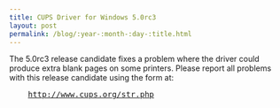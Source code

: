 ```yaml
---
title: CUPS Driver for Windows 5.0rc3
layout: post
permalink: /blog/:year-:month-:day-:title.html
---
```


<P>The 5.0rc3 release candidate fixes a problem where the driver could produce extra blank pages on some printers. Please report all problems with this release candidate using the form at:<PRE>    <A HREF="http://www.cups.org/str.php">http://www.cups.org/str.php
